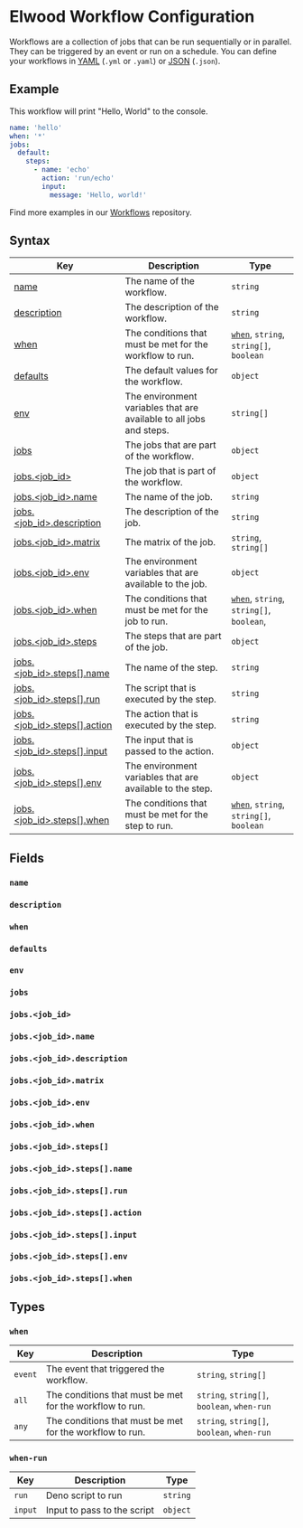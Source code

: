 # Elwood Workflow Configuration

Workflows are a collection of jobs that can be run sequentially or in parallel. They can be triggered by an event or run on a schedule. You can define your workflows in [YAML](https://learnxinyminutes.com/docs/yaml/) (`.yml` or `.yaml`) or [JSON](https://developer.mozilla.org/en-US/docs/Learn/JavaScript/Objects/JSON) (`.json`).

## Example

This workflow will print "Hello, World" to the console.

```yaml
name: 'hello'
when: '*'
jobs:
  default:
    steps:
      - name: 'echo'
        action: 'run/echo'
        input:
          message: 'Hello, world!'
```

Find more examples in our [Workflows](https://github.com/elwood-studio/workflows) repository.

## Syntax

| Key                                                 | Description                                                         | Type                                              |
| --------------------------------------------------- | ------------------------------------------------------------------- | ------------------------------------------------- |
| [name](#name)                                       | The name of the workflow.                                           | `string`                                          |
| [description](#description)                         | The description of the workflow.                                    | `string`                                          |
| [when](#when)                                       | The conditions that must be met for the workflow to run.            | [`when`](#when), `string`, `string[]`, `boolean`  |
| [defaults](#defaults)                               | The default values for the workflow.                                | `object`                                          |
| [env](#env)                                         | The environment variables that are available to all jobs and steps. | `string[]`                                        |
| [jobs](#jobs)                                       | The jobs that are part of the workflow.                             | `object`                                          |
| [jobs.<job_id>](#jobsjob_id)                        | The job that is part of the workflow.                               | `object`                                          |
| [jobs.<job_id>.name](#jobsjob_idname)               | The name of the job.                                                | `string`                                          |
| [jobs.<job_id>.description](#jobsjob_iddescription) | The description of the job.                                         | `string`                                          |
| [jobs.<job_id>.matrix](#jobsjob_idmatrix)           | The matrix of the job.                                              | `string`, `string[]`                              |
| [jobs.<job_id>.env](#jobsjob_idenv)                 | The environment variables that are available to the job.            | `object`                                          |
| [jobs.<job_id>.when](#jobsjob_idwhen)               | The conditions that must be met for the job to run.                 | [`when`](#when), `string`, `string[]`, `boolean`, |
| [jobs.<job_id>.steps](#jobsjob_idsteps)             | The steps that are part of the job.                                 | `object`                                          |
| [jobs.<job_id>.steps[].name](#jobsjob_idstepsname)  | The name of the step.                                               | `string`                                          |
| [jobs.<job_id>.steps[].run](#jobsjob_idstepsrun)    | The script that is executed by the step.                            | `string`                                          |
| [jobs.<job_id>.steps[].action](#jobsjob_idsteps)    | The action that is executed by the step.                            | `string`                                          |
| [jobs.<job_id>.steps[].input](#jobsjob_idsteps)     | The input that is passed to the action.                             | `object`                                          |
| [jobs.<job_id>.steps[].env](#jobsjob_idsteps)       | The environment variables that are available to the step.           | `object`                                          |
| [jobs.<job_id>.steps[].when](#jobsjob_idsteps)      | The conditions that must be met for the step to run.                | [`when`](#when), `string`, `string[]`, `boolean`  |

## Fields

### `name`

### `description`

### `when`

### `defaults`

### `env`

### `jobs`

### `jobs.<job_id>`

### `jobs.<job_id>.name`

### `jobs.<job_id>.description`

### `jobs.<job_id>.matrix`

### `jobs.<job_id>.env`

### `jobs.<job_id>.when`

### `jobs.<job_id>.steps[]`

### `jobs.<job_id>.steps[].name`

### `jobs.<job_id>.steps[].run`

### `jobs.<job_id>.steps[].action`

### `jobs.<job_id>.steps[].input`

### `jobs.<job_id>.steps[].env`

### `jobs.<job_id>.steps[].when`

## Types

### `when`

| Key     | Description                                              | Type                                        |
| ------- | -------------------------------------------------------- | ------------------------------------------- |
| `event` | The event that triggered the workflow.                   | `string`, `string[]`                        |
| `all`   | The conditions that must be met for the workflow to run. | `string`, `string[]`, `boolean`, `when-run` |
| `any`   | The conditions that must be met for the workflow to run. | `string`, `string[]`, `boolean`, `when-run` |

### `when-run`

| Key     | Description                 | Type     |
| ------- | --------------------------- | -------- |
| `run`   | Deno script to run          | `string` |
| `input` | Input to pass to the script | `object` |
